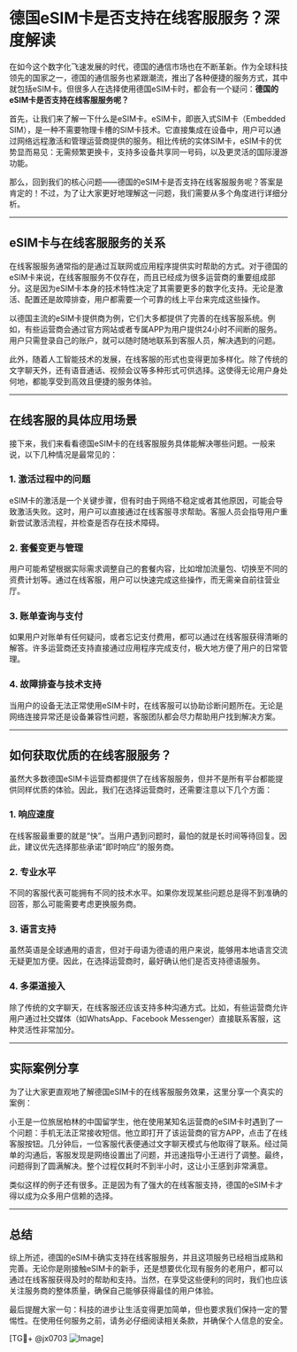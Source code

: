 # 德国eSIM卡是否支持在线客服服务？深度解读

在如今这个数字化飞速发展的时代，德国的通信市场也在不断革新。作为全球科技领先的国家之一，德国的通信服务也紧跟潮流，推出了各种便捷的服务方式，其中就包括eSIM卡。但很多人在选择使用德国eSIM卡时，都会有一个疑问：**德国的eSIM卡是否支持在线客服服务呢？**

首先，让我们来了解一下什么是eSIM卡。eSIM卡，即嵌入式SIM卡（Embedded SIM），是一种不需要物理卡槽的SIM卡技术。它直接集成在设备中，用户可以通过网络远程激活和管理运营商提供的服务。相比传统的实体SIM卡，eSIM卡的优势显而易见：无需频繁更换卡，支持多设备共享同一号码，以及更灵活的国际漫游功能。

那么，回到我们的核心问题——德国的eSIM卡是否支持在线客服服务呢？答案是肯定的！不过，为了让大家更好地理解这一问题，我们需要从多个角度进行详细分析。

---

## eSIM卡与在线客服服务的关系

在线客服服务通常指的是通过互联网或应用程序提供实时帮助的方式。对于德国的eSIM卡来说，在线客服服务不仅存在，而且已经成为很多运营商的重要组成部分。这是因为eSIM卡本身的技术特性决定了其需要更多的数字化支持。无论是激活、配置还是故障排查，用户都需要一个可靠的线上平台来完成这些操作。

以德国主流的eSIM卡提供商为例，它们大多都提供了完善的在线客服系统。例如，有些运营商会通过官方网站或者专属APP为用户提供24小时不间断的服务。用户只需登录自己的账户，就可以随时随地联系到客服人员，解决遇到的问题。

此外，随着人工智能技术的发展，在线客服的形式也变得更加多样化。除了传统的文字聊天外，还有语音通话、视频会议等多种形式可供选择。这使得无论用户身处何地，都能享受到高效且便捷的服务体验。

---

## 在线客服的具体应用场景

接下来，我们来看看德国eSIM卡的在线客服服务具体能解决哪些问题。一般来说，以下几种情况是最常见的：

### 1. **激活过程中的问题**
   eSIM卡的激活是一个关键步骤，但有时由于网络不稳定或者其他原因，可能会导致激活失败。这时，用户可以直接通过在线客服寻求帮助。客服人员会指导用户重新尝试激活流程，并检查是否存在技术障碍。

### 2. **套餐变更与管理**
   用户可能希望根据实际需求调整自己的套餐内容，比如增加流量包、切换至不同的资费计划等。通过在线客服，用户可以快速完成这些操作，而无需亲自前往营业厅。

### 3. **账单查询与支付**
   如果用户对账单有任何疑问，或者忘记支付费用，都可以通过在线客服获得清晰的解答。许多运营商还支持直接通过应用程序完成支付，极大地方便了用户的日常管理。

### 4. **故障排查与技术支持**
   当用户的设备无法正常使用eSIM卡时，在线客服可以协助诊断问题所在。无论是网络连接异常还是设备兼容性问题，客服团队都会尽力帮助用户找到解决方案。

---

## 如何获取优质的在线客服服务？

虽然大多数德国eSIM卡运营商都提供了在线客服服务，但并不是所有平台都能提供同样优质的体验。因此，我们在选择运营商时，还需要注意以下几个方面：

### 1. **响应速度**
   在线客服最重要的就是“快”。当用户遇到问题时，最怕的就是长时间等待回复。因此，建议优先选择那些承诺“即时响应”的服务商。

### 2. **专业水平**
   不同的客服代表可能拥有不同的技术水平。如果你发现某些问题总是得不到准确的回答，那么可能需要考虑更换服务商。

### 3. **语言支持**
   虽然英语是全球通用的语言，但对于母语为德语的用户来说，能够用本地语言交流无疑更加方便。因此，在选择运营商时，最好确认他们是否支持德语服务。

### 4. **多渠道接入**
   除了传统的文字聊天，在线客服还应该支持多种沟通方式。比如，有些运营商允许用户通过社交媒体（如WhatsApp、Facebook Messenger）直接联系客服，这种灵活性非常加分。

---

## 实际案例分享

为了让大家更直观地了解德国eSIM卡的在线客服服务效果，这里分享一个真实的案例：

小王是一位旅居柏林的中国留学生，他在使用某知名运营商的eSIM卡时遇到了一个问题：手机无法正常接收短信。他立即打开了该运营商的官方APP，点击了在线客服按钮。几分钟后，一位客服代表便通过文字聊天模式与他取得了联系。经过简单的沟通后，客服发现是网络设置出了问题，并迅速指导小王进行了调整。最终，问题得到了圆满解决。整个过程仅耗时不到半小时，这让小王感到非常满意。

类似这样的例子还有很多。正是因为有了强大的在线客服支持，德国的eSIM卡才得以成为众多用户信赖的选择。

---

## 总结

综上所述，德国的eSIM卡确实支持在线客服服务，并且这项服务已经相当成熟和完善。无论你是刚接触eSIM卡的新手，还是想要优化现有服务的老用户，都可以通过在线客服获得及时的帮助和支持。当然，在享受这些便利的同时，我们也应该关注服务商的整体质量，确保自己能够获得最佳的用户体验。

最后提醒大家一句：科技的进步让生活变得更加简单，但也要求我们保持一定的警惕性。在使用任何服务之前，请务必仔细阅读相关条款，并确保个人信息的安全。

[TG💪+ @jx0703 ![Image](https://github.com/user-attachments/assets/dbca1d08-cadb-493c-b0ec-ad6f7a83f270)]